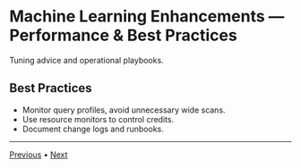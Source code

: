# Machine Learning Enhancements — Performance & Best Practices

Tuning advice and operational playbooks.

## Best Practices

- Monitor query profiles, avoid unnecessary wide scans.
- Use resource monitors to control credits.
- Document change logs and runbooks.


---

[Previous](./6-ci-cd-and-deployment.md) • [Next](./8-resources.md)
